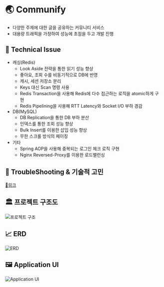 # 🌏 Communify

- 다양한 주제에 대한 글을 공유하는 커뮤니티 서비스
- 대용량 트래픽을 가정하여 성능에 초점을 두고 개발 진행

## 🎯 Technical Issue

- 캐싱(Redis)
  - Look Aside 전략을 통한 읽기 성능 향상
  - 좋아요, 조회 수를 비동기적으로 DB에 반영
  - 캐시, 세션 저장소 분리
  - Keys 대신 Scan 명령 사용
  - Redis Transaction을 사용해 Redis에 다수 접근하는 로직을 atomic하게 구현
  - Redis Pipelining을 사용해 RTT Latency와 Socket I/O 부하 경감
- DB(MySQL)
  - DB Replication을 통한 DB 부하 분산
  - 인덱스를 통한 조회 성능 향상
  - Bulk Insert를 이용한 삽입 성능 향상
  - 무한 스크롤 방식의 페이징
- 기타
  - Spring AOP을 사용해 중복되는 로그인 체크 로직 구현
  - Nginx Reversed-Proxy를 이용한 로드밸런싱

## 🤔 TroubleShooting & 기술적 고민

[🔗링크](https://github.com/steve7867/Communify/wiki/%F0%9F%A4%94-TroubleShooting-%26-%EA%B8%B0%EC%88%A0%EC%A0%81-%EA%B3%A0%EB%AF%BC)

## 🏛️ 프로젝트 구조도

![프로젝트 구조](https://github.com/user-attachments/assets/07a671b9-72a6-44d3-9d85-6f5b3aae7ea1)

## 📈 ERD

![ERD](https://github.com/user-attachments/assets/ba62a87e-6fc5-400e-bfb7-63b396611393)

## 🖼️ Application UI

![Application UI](https://github.com/user-attachments/assets/afa15447-4a70-4c39-84d4-73ee18af5dd7)

